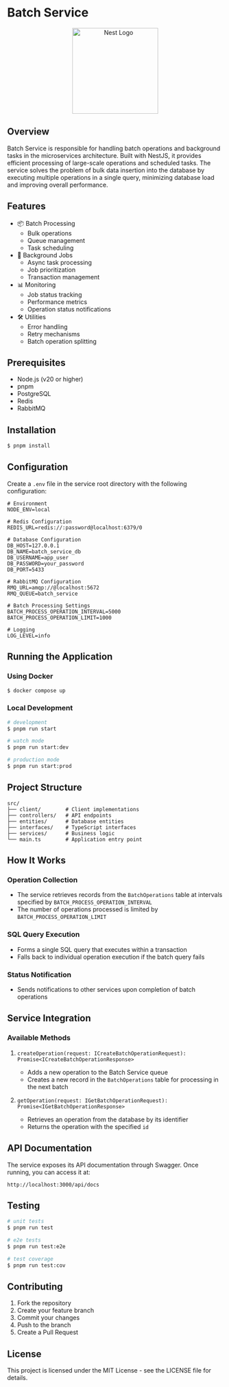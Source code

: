 # Batch Service

<p align="center">
  <a href="http://nestjs.com/" target="blank"><img src="https://nestjs.com/img/logo-small.svg" width="200" alt="Nest Logo" /></a>
</p>

## Overview

Batch Service is responsible for handling batch operations and background tasks in the microservices architecture. Built with NestJS, it provides efficient processing of large-scale operations and scheduled tasks. The service solves the problem of bulk data insertion into the database by executing multiple operations in a single query, minimizing database load and improving overall performance.

## Features

- 📦 Batch Processing
  - Bulk operations
  - Queue management
  - Task scheduling
- 🔄 Background Jobs
  - Async task processing
  - Job prioritization
  - Transaction management
- 📊 Monitoring
  - Job status tracking
  - Performance metrics
  - Operation status notifications
- 🛠 Utilities
  - Error handling
  - Retry mechanisms
  - Batch operation splitting

## Prerequisites

- Node.js (v20 or higher)
- pnpm
- PostgreSQL
- Redis
- RabbitMQ

## Installation

```bash
$ pnpm install
```

## Configuration

Create a `.env` file in the service root directory with the following configuration:

```env
# Environment
NODE_ENV=local

# Redis Configuration
REDIS_URL=redis://:password@localhost:6379/0

# Database Configuration
DB_HOST=127.0.0.1
DB_NAME=batch_service_db
DB_USERNAME=app_user
DB_PASSWORD=your_password
DB_PORT=5433

# RabbitMQ Configuration
RMQ_URL=amqp://@localhost:5672
RMQ_QUEUE=batch_service

# Batch Processing Settings
BATCH_PROCESS_OPERATION_INTERVAL=5000
BATCH_PROCESS_OPERATION_LIMIT=1000

# Logging
LOG_LEVEL=info
```

## Running the Application

### Using Docker
```bash
$ docker compose up
```

### Local Development
```bash
# development
$ pnpm run start

# watch mode
$ pnpm run start:dev

# production mode
$ pnpm run start:prod
```

## Project Structure

```
src/
├── client/        # Client implementations
├── controllers/   # API endpoints
├── entities/      # Database entities
├── interfaces/    # TypeScript interfaces
├── services/      # Business logic
└── main.ts        # Application entry point
```

## How It Works

### Operation Collection
- The service retrieves records from the `BatchOperations` table at intervals specified by `BATCH_PROCESS_OPERATION_INTERVAL`
- The number of operations processed is limited by `BATCH_PROCESS_OPERATION_LIMIT`

### SQL Query Execution
- Forms a single SQL query that executes within a transaction
- Falls back to individual operation execution if the batch query fails

### Status Notification
- Sends notifications to other services upon completion of batch operations

## Service Integration

### Available Methods

1. `createOperation(request: ICreateBatchOperationRequest): Promise<ICreateBatchOperationResponse>`
   - Adds a new operation to the Batch Service queue
   - Creates a new record in the `BatchOperations` table for processing in the next batch

2. `getOperation(request: IGetBatchOperationRequest): Promise<IGetBatchOperationResponse>`
   - Retrieves an operation from the database by its identifier
   - Returns the operation with the specified `id`

## API Documentation

The service exposes its API documentation through Swagger. Once running, you can access it at:
```
http://localhost:3000/api/docs
```

## Testing

```bash
# unit tests
$ pnpm run test

# e2e tests
$ pnpm run test:e2e

# test coverage
$ pnpm run test:cov
```

## Contributing

1. Fork the repository
2. Create your feature branch
3. Commit your changes
4. Push to the branch
5. Create a Pull Request

## License

This project is licensed under the MIT License - see the LICENSE file for details.
